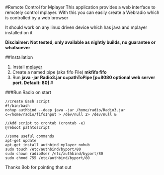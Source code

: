 #Remote Control for Mplayer
This application provides a web interface to remotely control mplayer.
With this you can easily create a Webradio which is controlled by a web browser

It should work on any linux driven device which has java and mplayer installed on it

__Disclaimer: Not tested, only available as nightly builds, no guarantee or whatsoever__

##Installation
1. Install [mplayer](https://wiki.ubuntuusers.de/MPlayer/)
2. Create a named pipe (aka fifo File) __mkfifo fifo__
3. Run __java -jar Radio3.jar c=pathToPipe [p=8080 optional web server port. Default: 80]__ #

###Run Radio on start

    //create Bash script
    #!/bin/bash
    nohup authbind --deep java -jar /home/radio/Radio3.jar c=/home/radio/fifoInput > /dev/null 2> /dev/null &     
      
    //Add script to crontab (crontab -e)
    @reboot pathtoscript

    //some useful commands
    apt-get update
    apt-get install authbind mplayer nohub                        
    sudo touch /etc/authbind/byport/80
    sudo chown radioUser /etc/authbind/byport/80
    sudo chmod 755 /etc/authbind/byport/80                    

Thanks Bob for pointing that out
